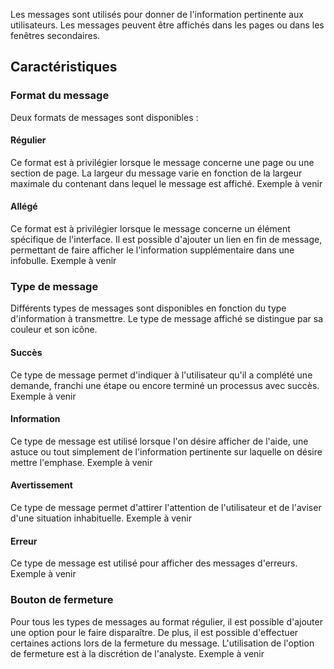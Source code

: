 Les messages sont utilisés pour donner de l'information pertinente aux utilisateurs. Les messages peuvent être affichés dans les pages ou dans les fenêtres secondaires.

## Caractéristiques
### Format du message
Deux formats de messages sont disponibles :

#### Régulier
Ce format est à privilégier lorsque le message concerne une page ou une section de page. La largeur du message varie en fonction de la largeur maximale du contenant dans lequel le message est affiché.
<m-message class="m-u--margin-top" skin="light" state="information">Exemple à venir</m-message>

#### Allégé
Ce format est à privilégier lorsque le message concerne un élément spécifique de l'interface. Il est possible d'ajouter un lien en fin de message, permettant de faire afficher le l'information supplémentaire dans une infobulle.
<m-message class="m-u--margin-top" skin="light" state="information">Exemple à venir</m-message>

### Type de message
Différents types de messages sont disponibles en fonction du type d'information à transmettre. Le type de message affiché se distingue par sa couleur et son icône.

#### Succès
Ce type de message permet d'indiquer à l'utilisateur qu'il a complété une demande, franchi une étape ou encore terminé un processus avec succès.
<m-message class="m-u--margin-top" skin="light" state="information">Exemple à venir</m-message>

#### Information
Ce type de message est utilisé lorsque l'on désire afficher de l'aide, une astuce ou tout simplement de l'information pertinente sur laquelle on désire mettre l'emphase.
<m-message class="m-u--margin-top" skin="light" state="information">Exemple à venir</m-message>

#### Avertissement
Ce type de message permet d'attirer l'attention de l'utilisateur et de l'aviser d'une situation inhabituelle.
<m-message class="m-u--margin-top" skin="light" state="information">Exemple à venir</m-message>

#### Erreur
Ce type de message est utilisé pour afficher des messages d'erreurs.
<m-message class="m-u--margin-top" skin="light" state="information">Exemple à venir</m-message>

### Bouton de fermeture
Pour tous les types de messages au format régulier, il est possible d'ajouter une option pour le faire disparaître. De plus, il est possible d'effectuer certaines actions lors de la fermeture du message. L'utilisation de l'option de fermeture est à la discrétion de l'analyste.
<m-message class="m-u--margin-top" skin="light" state="information">Exemple à venir</m-message>
